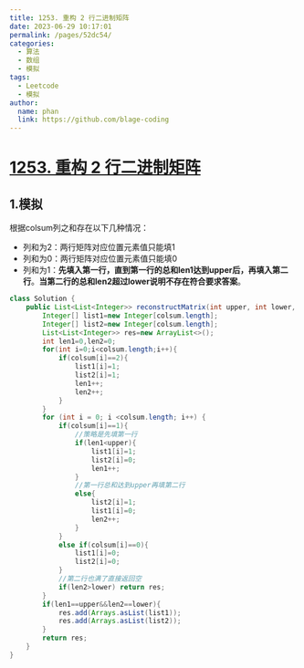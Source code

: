 ```yaml
---
title: 1253. 重构 2 行二进制矩阵
date: 2023-06-29 10:17:01
permalink: /pages/52dc54/
categories:
  - 算法
  - 数组
  - 模拟
tags:
  - Leetcode
  - 模拟
author: 
  name: phan
  link: https://github.com/blage-coding
---
```

# [1253. 重构 2 行二进制矩阵](https://leetcode.cn/problems/reconstruct-a-2-row-binary-matrix/)

## 1.模拟

根据colsum列之和存在以下几种情况：

- 列和为2：两行矩阵对应位置元素值只能填1
- 列和为0：两行矩阵对应位置元素值只能填0
- 列和为1：**先填入第一行，直到第一行的总和len1达到upper后，再填入第二行**。**当第二行的总和len2超过lower说明不存在符合要求答案**。

```java
class Solution {
    public List<List<Integer>> reconstructMatrix(int upper, int lower, int[] colsum) {
        Integer[] list1=new Integer[colsum.length];
        Integer[] list2=new Integer[colsum.length];
        List<List<Integer>> res=new ArrayList<>();
        int len1=0,len2=0;
        for(int i=0;i<colsum.length;i++){
            if(colsum[i]==2){
                list1[i]=1;
                list2[i]=1;
                len1++;
                len2++;
            }
        }
        for (int i = 0; i <colsum.length; i++) {
            if(colsum[i]==1){
                //策略是先填第一行
                if(len1<upper){
                    list1[i]=1;
                    list2[i]=0;
                    len1++;
                }
                //第一行总和达到upper再填第二行
                else{
                    list2[i]=1;
                    list1[i]=0;
                    len2++;
                }
            }
            else if(colsum[i]==0){
                list1[i]=0;
                list2[i]=0;
            }
			//第二行也满了直接返回空
            if(len2>lower) return res;
        }
        if(len1==upper&&len2==lower){
            res.add(Arrays.asList(list1));
            res.add(Arrays.asList(list2));
        }
        return res;
    }
}
```


